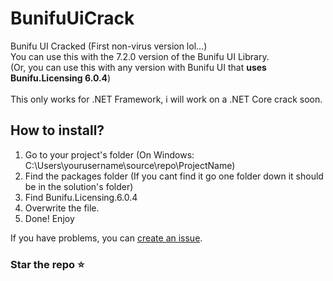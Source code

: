 # BunifuUiCrack
Bunifu UI Cracked (First non-virus version lol...)<br>
You can use this with the 7.2.0 version of the Bunifu UI Library.<br>
(Or, you can use this with any version with Bunifu UI that **uses Bunifu.Licensing 6.0.4**)<br>
<br>
This only works for .NET Framework, i will work on a .NET Core crack soon.<br>
## How to install?
1. Go to your project's folder (On Windows: C:\Users\yourusername\source\repo\ProjectName)
2. Find the packages folder (If you cant find it go one folder down it should be in the solution's folder)
3. Find Bunifu.Licensing.6.0.4
4. Overwrite the file.
5. Done! Enjoy

If you have problems, you can [create an issue](https://github.com/t0int1337/BunifuUiCrack/issues/new). 
### Star the repo ⭐

